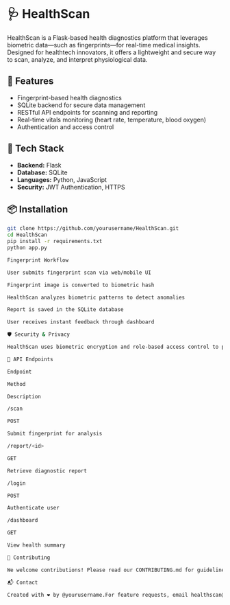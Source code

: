 # 🩺 HealthScan

HealthScan is a Flask-based health diagnostics platform that leverages biometric data—such as fingerprints—for real-time medical insights. Designed for healthtech innovators, it offers a lightweight and secure way to scan, analyze, and interpret physiological data.

## 🚀 Features

- Fingerprint-based health diagnostics
- SQLite backend for secure data management
- RESTful API endpoints for scanning and reporting
- Real-time vitals monitoring (heart rate, temperature, blood oxygen)
- Authentication and access control

## 🧰 Tech Stack

- **Backend:** Flask
- **Database:** SQLite
- **Languages:** Python, JavaScript
- **Security:** JWT Authentication, HTTPS

## 📦 Installation

```bash
git clone https://github.com/yourusername/HealthScan.git
cd HealthScan
pip install -r requirements.txt
python app.py

Fingerprint Workflow

User submits fingerprint scan via web/mobile UI

Fingerprint image is converted to biometric hash

HealthScan analyzes biometric patterns to detect anomalies

Report is saved in the SQLite database

User receives instant feedback through dashboard

🛡️ Security & Privacy

HealthScan uses biometric encryption and role-based access control to protect sensitive health data. No personal identifiers are stored alongside biometric hashes.

📄 API Endpoints

Endpoint

Method

Description

/scan

POST

Submit fingerprint for analysis

/report/<id>

GET

Retrieve diagnostic report

/login

POST

Authenticate user

/dashboard

GET

View health summary

🤝 Contributing

We welcome contributions! Please read our CONTRIBUTING.md for guidelines.

📬 Contact

Created with ❤️ by @yourusername.For feature requests, email healthscan@yourdomain.com or open an Issue.
